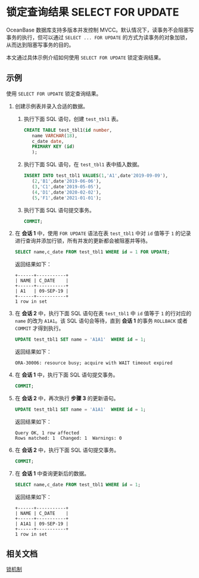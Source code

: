 # 锁定查询结果 SELECT FOR UPDATE

OceanBase 数据库支持多版本并发控制 MVCC。默认情况下，读事务不会阻塞写事务的执行，但可以通过 `SELECT ... FOR UPDATE` 的方式为读事务的对象加锁，从而达到阻塞写事务的目的。

本文通过具体示例介绍如何使用 `SELECT FOR UPDATE` 锁定查询结果。

## 示例

使用 `SELECT FOR UPDATE` 锁定查询结果。

1. 创建示例表并录入合适的数据。

   1. 执行下面 SQL 语句，创建 `test_tbl1` 表。

      ```sql
      CREATE TABLE test_tbl1(id number,
         name VARCHAR(18),
         c_date date,
         PRIMARY KEY (id)
         );
      ```

   2. 执行下面 SQL 语句，在 `test_tbl1` 表中插入数据。

      ```sql
      INSERT INTO test_tbl1 VALUES(1,'A1',date'2019-09-09'),
         (2,'B1',date'2019-06-06'),
         (3,'C1',date'2019-05-05'),
         (4,'D1',date'2020-02-02'),
         (5,'F1',date'2021-01-01');
      ```

   3. 执行下面 SQL 语句提交事务。

      ```sql
      COMMIT;
      ```

2. 在 **会话 1** 中，使用 `FOR UPDATE` 语法在表 `test_tbl1` 中对 `id` 值等于 `1` 的记录进行查询并添加行锁，所有并发的更新都会被阻塞并等待。

   ```sql
   SELECT name,c_date FROM test_tbl1 WHERE id = 1 FOR UPDATE;
   ```

   返回结果如下：

   ```shell
   +------+-----------+
   | NAME | C_DATE    |
   +------+-----------+
   | A1   | 09-SEP-19 |
   +------+-----------+
   1 row in set
   ```

3. 在 **会话 2** 中，执行下面 SQL 语句在表 `test_tbl1` 中 `id` 值等于 `1` 的行对应的 `name` 的改为 `A1A1`。该 SQL 语句会等待，直到 **会话 1** 的事务 `ROLLBACK` 或者 `COMMIT` 才得到执行。

   ```sql
   UPDATE test_tbl1 SET name = 'A1A1'  WHERE id = 1;
   ```

   返回结果如下：

   ```shell
   ORA-30006: resource busy; acquire with WAIT timeout expired
   ```

4. 在 **会话 1** 中，执行下面 SQL 语句提交事务。

   ```sql
   COMMIT;
   ```

5. 在 **会话 2** 中，再次执行 **步骤 3** 的更新语句。

   ```sql
   UPDATE test_tbl1 SET name = 'A1A1'  WHERE id = 1;
   ```

   返回结果如下：

   ```shell
   Query OK, 1 row affected
   Rows matched: 1  Changed: 1  Warnings: 0
   ```

6. 在 **会话 2** 中，执行下面 SQL 语句提交事务。

   ```sql
   COMMIT;
   ```

7. 在 **会话 1** 中查询更新后的数据。

   ```sql
   SELECT name,c_date FROM test_tbl1 WHERE id = 1;
   ```

   返回结果如下：

   ```shell
   +------+-----------+
   | NAME | C_DATE    |
   +------+-----------+
   | A1A1 | 09-SEP-19 |
   +------+-----------+
   1 row in set
   ```

## 相关文档

[锁机制](../../../../7.reference/1.oceanbase-database-concepts/8.transaction-management/2.transaction-concurrency-and-consistency/3.concurrency-control/2.lock-mechanism.md)
